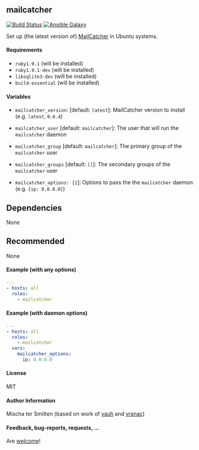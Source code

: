 ## mailcatcher

[![Build Status](https://travis-ci.org/Oefenweb/ansible-mailcatcher.svg?branch=master)](https://travis-ci.org/Oefenweb/ansible-mailcatcher) [![Ansible Galaxy](http://img.shields.io/badge/ansible--galaxy-mailcatcher-blue.svg)](https://galaxy.ansible.com/Oefenweb/mailcatcher/)

Set up (the latest version of) [MailCatcher](http://mailcatcher.me/) in Ubuntu systems.

#### Requirements

* `ruby1.9.1` (will be installed)
* `ruby1.9.1-dev` (will be installed)
* `libsqlite3-dev` (will be installed)
* `build-essential` (will be installed)

#### Variables

* `mailcatcher_version`: [default: `latest`]: MailCatcher version to install (e.g. `latest`, `0.6.4`)

* `mailcatcher_user` [default: `mailcatcher`]: The user that will run the `mailcatcher` daemon
* `mailcatcher_group` [default: `mailcatcher`]: The primary group of the `mailcatcher` user
* `mailcatcher_groups` [default: `[]`]: The secondary groups of the `mailcatcher` user

* `mailcatcher_options: {}`]: Options to pass the the `mailcatcher` daemon (e.g. `{ip: 0.0.0.0}`)

## Dependencies

None

## Recommended

None

#### Example (with any options)

```yaml
---
- hosts: all
  roles:
    - mailcatcher
```

#### Example (with daemon options)

```yaml
---
- hosts: all
  roles:
    - mailcatcher
  vars:
    mailcatcher_options:
      ip: 0.0.0.0
```

#### License

MIT

#### Author Information

Mischa ter Smitten (based on work of [yauh](https://github.com/yauh) and [vranac](https://github.com/vranac))

#### Feedback, bug-reports, requests, ...

Are [welcome](https://github.com/Oefenweb/ansible-mailcatcher/issues)!
